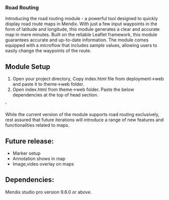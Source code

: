 ### Road Routing
Introducing the road routing module - a powerful tool designed to quickly display road route maps in Mendix. With just a few input waypoints in the form of latitude and longitude, this module generates a clear and accurate map in mere minutes. Built on the reliable Leaflet framework, this module guarantees accurate and up-to-date information.
The module comes equipped with a microflow that includes sample values, allowing users to easily change the waypoints of the route.

## Module Setup
1. Open your project directory, Copy index.html file from deployment->web and paste it to theme->web folder.
2. Open index.html from theme->web folder. Paste the below dependencies at the top of head section.

<link rel="stylesheet" [href="https://unpkg.com/leaflet@1.9.3/dist/leaflet.css
(mailto:href=%22https://unpkg.com/leaflet@1.9.3/dist/leaflet.css)" integrity="sha256-kLaT2GOSpHechhsozzB+flnD+zUyjE2LlfWPgU04xyI="
crossorigin="" />
<script [src="https://unpkg.com/leaflet@1.9.3/dist/leaflet.js](mailto:src=%22https://unpkg.com/leaflet@1.9.3/dist/leaflet.js)" integrity="sha256-WBkoXOwTeyKclOHuWtc+i2uENFpDZ9YPdf5Hf+D7ewM=" crossorigin=""></script>
<script src="https://cdnjs.cloudflare.com/ajax/libs/leaflet-routing-machine/3.2.5/leaflet-routing-machine.js"></script>
<script src="https://rawgit.com/perliedman/leaflet-routing-machine/master/examples/Control.Geocoder.js"></script>'

While the current version of the module supports road routing exclusively, rest assured that future iterations will introduce a range of new features and functionalities related to maps.

## Future release:

* Marker setup
* Annotation shows in map
* Image,video overlay on maps

## Dependencies:

Mendix studio pro version 9.6.0 or above.
